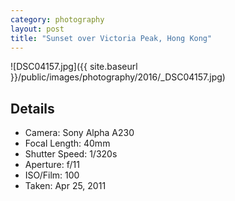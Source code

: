 ```yaml
---
category: photography
layout: post
title: "Sunset over Victoria Peak, Hong Kong"
---
```


![DSC04157.jpg]({{ site.baseurl }}/public/images/photography/2016/_DSC04157.jpg)

## Details

* Camera: Sony Alpha A230
* Focal Length: 40mm
* Shutter Speed: 1/320s
* Aperture: f/11
* ISO/Film: 100
* Taken: Apr 25, 2011
